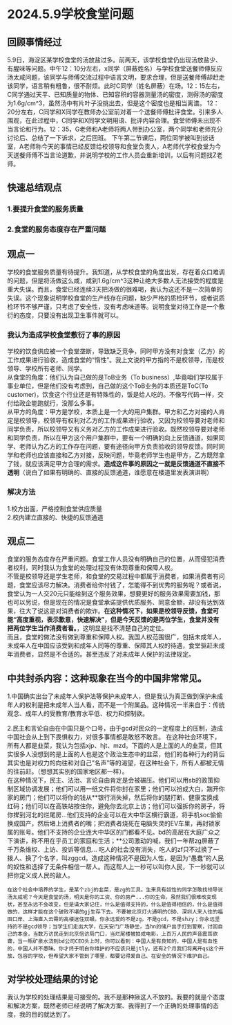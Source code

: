 # 2024.5.9学校食堂问题
## 回顾事情经过
5.9日，海淀区某学校食堂的汤放盐过多。前两天，该学校食堂仍出现汤放盐少、有腥味等问题。中午12：10分左右，x同学（屏蔽姓名）与学校食堂送餐师傅反应汤太咸问题，该同学与师傅交流过程中语言文明，要求合理，但是送餐师傅却赶走该同学，语言稍有粗鲁，很不耐烦。此时C同学（姓名屏蔽）在场。12：15左右，C同学通过天平、已知质量的物体、已知容积的容器测量汤的密度，测得汤的密度为1.6g/cm^3，虽然汤中有片叶子没挑出去，但是这个密度也是相当离谱。
12：20分左右，C同学和X同学在教师办公室前对着一个送餐师傅批评食堂。引来多人围观，在此过程中，C同学和X同学文明用语、批评内容合理。食堂师傅未出现不当言论和行为。12：35，G老师和A老师将两人带到办公室，两个同学和老师充分讨论后、总结了一下诉求，之后回班。
下午第二节课后，两位同学被叫到谈话室，A老师称今天的事情已经反馈给校领导和食堂负责人，A老师代学校食堂为今天送餐师傅不当言论道歉，并说明学校的工作人员会重新培训，以后有问题找Z老师。
## 快速总结观点
### 1.要提升食堂的服务质量
### 2.食堂的服务态度存在严重问题

## 观点一
学校的食堂服务质量有待提升。我知道，从学校食堂的角度出发，存在着众口难调的问题，但是将汤做这么咸，咸到1.6g/cm^3这种让绝大多数人无法接受的程度是重大失误。而且，食堂已经连续3天把汤做的很难喝，我认为这还不是一次简单的失误。这个现象说明学校食堂的生产线存在问题，缺少严格的质检环节，或者说质检环节不够严谨，只考虑了安全性，没有考虑味道等。说明食堂对待工作是一个敷衍的态度，只要没有出现卫生事件就可以。
### 我认为造成学校食堂敷衍了事的原因
学校的饮食供应被一个食堂垄断，导致缺乏竞争，同时甲方没有对食堂（乙方）的工作成果进行验收，造成食堂的“惰性”。我上文说的甲方指的不是校领导，而是校领导、学校所有老师、同学。<br>
从食堂的角度：他们认为自己做的是ToB业务（To business）,毕竟咱们学校属于事业单位，但是他们没有考虑到，自己做的这个ToB业务的本质还是ToC(To customer)，饮食这个行业还是有特殊性的，饭是给人吃的。不像写代码一样，交付给政企能跑就行，没那么多事。<br>
从甲方的角度：甲方是学校，本质上是一个大的用户集群。甲方和乙方对接的人肯定是校领导，校领导有权利对乙方的工作成果进行验收，又因为校领导要对老师和同学负责，所以校领导又有义务对乙方的工作成果进行验收。既然校领导要对老师和同学负责，所以在甲方这个用户集群中，要有一个明确的向上反馈通道，如果同学、老师认为乙方的工作存在问题，要有途径向甲方负责验收的领导反馈。同时同学和老师也应该直接和乙方对接，反映问题，毕竟老师学生也是甲方，乙方既然拿了钱，就应该满足甲方合理的需求。<b>造成这件事的原因之一就是反馈通道不直接不透明</b>（说白了如果有明确的、直接的反馈通道，谁愿意在楼道里发表演讲啊）

### 解决方法
1.校方出面，严格控制食堂供应质量  
2.校内建立直接的、快捷的反馈通道

## 观点二
食堂的服务态度存在严重问题。食堂工作人员没有明确自己的位置，从而侵犯消费者权利，同时我认为食堂的处理过程没有体现尊重和保障人权。  
不管是校领导还是学生老师，和食堂的交易过程中都属于消费者，如果消费者有问题，食堂应该尽力解决。消费者给你付钱了，怎能得不到优秀的服务呢？或者说，食堂认为一人交20元只能给到这个服务效果，想要更好的服务效果需要加钱，那也可以另说，但是现在的情况是食堂承诺提供优质服务、同意金额，却没有达到效果，往大了说这是对消费者的欺诈。<b>在这种情况下，如果是校领导反馈，食堂可能“高度重视，表示歉意，快速解决”，但是今天反馈的是两位学生，食堂并没有把两位学生当作消费者看。</b>，这明显是找不清楚自己的定位。
<br>
而且，食堂的做法没有做到尊重和保障人权。我国人权范围很广，包括未成年人，未成年人在中国应该受到和成年人同等的尊重、保障其人权的待遇，食堂驱赶未成年消费者，显然是不合适的。甚至违反了对未成年人保护的法律规定。

## 中共封杀内容：这种现象在当今的中国非常常见。
1.中国确实出台了未成年人保护法等保护未成年人，但是我认为真正做到保护未成年人的权利是把未成年人当人看，而不是一个附属品。这种情况一半来自于：传统观念、成年人的受教育/教育水平低、权力和控制欲。

  
2.民主和言论自由在中国只是个口号，由于gcd对民众的一定程度上的压制，造成中国社会从上到下畏惧权力，对很多事情都是敢怒不敢言。 在这种社会环境下，所有人都是韭菜，我认为包括xjp、hjt、mzd。下面的人是上面的人的韭菜，但其实很多人没想到的是上面的人也是这个政治生态中的韭菜，他们的各种行为的背后其实也是对权力的向往和对自己”名声”等的渴望，在这种社会下，所有人都被无情的往前赶。（想想其实别的国家地区都一样）。
<br>在这种情况下，民主、法治、言论自由肯定是会被碾压。他们可以用sb的政策抑制区域协调发展；他们可以用一纸文件将你封在家里；他们可以扮成大白，踹开你家的房门；他们可以将你的钱从**银行消失掉，然后将你的腿打断、健康宝换成红码；他们可以在高铁站按住你，避免你去北京上访；他们可以强拆你的房子，将你撵到河北的烂尾房...他们支持的企业可以在大中华区横行霸道，将手机soc偷偷换成国产，然后堵上消费者的嘴；把消费者烧死在电脑失灵的EV车里，再封锁家属的账号。他们不支持的企业连大中华区的门都看不见。bd的高层在大庭广众之下演讲，称不用在乎员工的家庭和生活；**公司激动的喊，我们一年帮zg屏蔽了千万条维权、上访、投诉等信息... 吃人的社会没有消失，吃人的zf只不过换了一拨人、换了个名字，叫zggcd。造成这种情况不是因为人性，是因为“愚蠢”的人民的奴性和选择了无条件相信一帮人。而这帮人上一秒可以叫你人民，下一秒就可以把你定义成人民的敌人。
      
    在这个社会中培养的学生，是某个zbj的韭菜，是zg的工具。生来具有奴性的同学怎敢找领导说汤太咸呢？今天是食堂的汤，明天是你的工资、你的房产...你的生命。虽然我们很难改变现状，甚至永远不会改变，但是请大家记住，什么是值得支持的，什么是值得相信的，什么是值得做的，这样才能在这个破败不堪的gj生存下去。不要被北京灯火通明的CBD、深圳人来人往的福田口岸、上海直入云霄的高楼迷住双眼。你永远爱的不是zg，不是gcd，不是shzy；你永远坚持的不是gcd领导；当学生们走出大学，在天安门广场静坐，当hn的储户出手打到警察，讨回自己的本金，当数万访民走到北京信访局门口，当烂尾楼被拍成电影，上百万人民的声音震耳欲聋，当一瓶矿泉水浇到bd公司CEO头上时，你可以看到：中国人是有良知的，中国人是有血性的，中国人并不愚昧。你才终于明白你维护的不应该只是jtly。还有2个月我们将离开qs这个开放、包容的学校，但希望大家不管到了哪里，都要记得爱自己、在安全的情况下维护自己。

## 对学校处理结果的讨论
我认为学校的处理结果是可接受的。我不是那种揪这人不放的。我要的就是个态度和解决方案，既然老师已经说明了解决方案、我得到了一个正确的处理事情的态度，我的目的就达到了。
